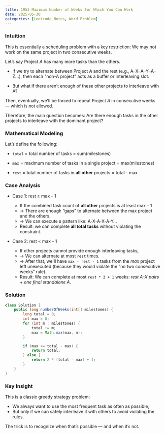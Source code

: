 ```yaml
---
title: 1953 Maximum Number of Weeks for Which You Can Work
date: 2025-05-30
categories: [Leetcode_Notes, Word Problem]
---
```


### Intuition
This is essentially a scheduling problem with a key restriction: We may not work on the same project in two consecutive weeks.

Let’s say Project *A* has many more tasks than the others.
- If we try to alternate between Project *A* and the rest (e.g., A–X–A–Y–A–Z...), then each "non-A project" acts as a buffer or interleaving slot.

- But what if there aren’t enough of these other projects to interleave with A?
  
Then, eventually, we'll be forced to repeat Project *A* in consecutive weeks — which is not allowed.

Therefore, the main question becomes: Are there enough tasks in the other projects to interleave with the dominant project?

### Mathematical Modeling
Let’s define the following:
- ```total``` = total number of tasks = sum(milestones)
- ```max``` = maximum number of tasks in a single project = max(milestones)

- ```rest``` = total number of tasks in **all other** projects = total - max

### Case Analysis
- Case 1: rest ≥ max - 1
    - If the combined task count of **all other** projects is at least max - 1
    - → There are enough “gaps” to alternate between the max project and the others.
    - → We can execute a pattern like: A-X-A-X-A-Y…
    - Result: we can complete **all total tasks** without violating the constraint.

- Case 2: rest < max - 1
    - If other projects cannot provide enough interleaving tasks,
    - → We can alternate at most ```rest``` times.
    - → After that, we'll have ```max - rest - 1``` tasks from the *max* project left unexecuted (because they would violate the “no two consecutive weeks” rule).
    - Result: We can complete at most ```rest * 2 + 1``` weeks:  *rest A-X pairs* + *one final standalone A*.

### Solution
```java
class Solution {
    public long numberOfWeeks(int[] milestones) {
        long total = 0;
        int max = 0; 
        for (int m : milestones) {
            total += m;
            max = Math.max(max, m);
        }

        if (max <= total - max) {
            return total;
        } else {
            return 2 * (total - max) + 1;
        }
    }
}
```

### Key Insight
This is a classic greedy strategy problem:
- We always want to use the most frequent task as often as possible,
- But only if we can safely interleave it with others to avoid violating the rules.

The trick is to recognize when that’s possible — and when it’s not.



